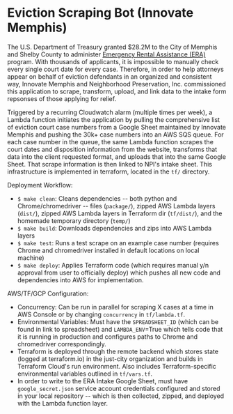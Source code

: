 # Eviction Scraping Bot (Innovate Memphis)

The U.S. Department of Treasury granted $28.2M to the City of Memphis and Shelby County to administer [Emergency Rental Assistance (ERA)](https://www.memphistn.gov/news/memphis-and-shelby-county-emergency-rent-and-utility-assistance-program-frequently-asked-questions/) program. With thousands of applicants, it is impossible to manually check every single court date for every case. Therefore, in order to help attorneys appear on behalf of eviction defendants in an organized and consistent way, Innovate Memphis and Neighborhood Preservation, Inc. commissioned this application to scrape, transform, upload, and link data to the intake form repsonses of those applying for relief. 

Triggered by a recurring Cloudwatch alarm (multiple times per week), a Lambda function initiates the application by pulling the comprehensive list of eviction court case numbers from a Google Sheet maintained by Innovate Memphis and pushing the 30k+ case numbers into an AWS SQS queue. For each case number in the queue, the same Lambda function scrapes the court dates and disposition information from the website, transforms that data into the client requested format, and uploads that into the same Google Sheet. That scrape information is then linked to NPI's intake sheet. This infrastructure is implemented in terraform, located in the `tf/` directory. 

Deployment Workflow:
* `$ make clean`: Cleans dependencies -- both python and Chrome/chromedriver -- files (`package/`), zipped AWS Lambda layers (`dist/`), zipped AWS Lambda layers in Terraform dir (`tf/dist/`), and the homemade temporary directory (`temp/`)
* `$ make build`: Downloads dependencies and zips into AWS Lambda layers
* `$ make test`: Runs a test scrape on an example case number (requires Chrome and chromedriver installed in default locations on local machine)
* `$ make deploy`: Applies Terraform code (which requires manual y/n approval from user to officially deploy) which pushes all new code and dependencies into AWS for implementation.

AWS/TF/GCP Configuration:
* Concurrency: Can be run in parallel for scraping X cases at a time in AWS Console or by changing `concurrency` in `tf/lambda.tf`.
* Environmental Variables: Must have the `SPREADSHEET_ID` (which can be found in link to spreadsheet) and `LAMBDA_ENV`=True which tells code that it is running in production and configures paths to Chrome and chromedriver correspondingly.
* Terraform is deployed through the remote backend which stores state (logged at terraform.io) in the just-city organization and builds in Terraform Cloud's run environment. Also includes Terraform-specific environmental variables outlined in `tf/vars.tf`.
* In order to write to the ERA Intake Google Sheet, must have `google_secret.json` service account credentials configured and stored in your local repository -- which is then collected, zipped, and deployed with the Lambda function layer.
